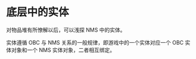 # 底层中的实体

对物品堆有所憭解以后，可以浅探 NMS 中的实体。

实体遵循 OBC 与 NMS 关系的一般规律，即游戏中的一个实体对应一个 OBC 实体对象和一个 NMS 实体对象，二者相互绑定。